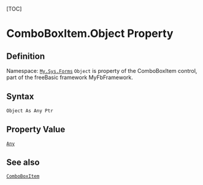 [TOC]
# ComboBoxItem.Object Property

## Definition
Namespace: [`My.Sys.Forms`](My.Sys.Forms.md)
`Object` is property of the ComboBoxItem control, part of the freeBasic framework MyFbFramework.
## Syntax
```freeBasic
Object As Any Ptr
```
## Property Value
[`Any`]("https://www.freebasic.net/wiki/KeyPgAny")
## See also
[`ComboBoxItem`](ComboBoxItem.md)
